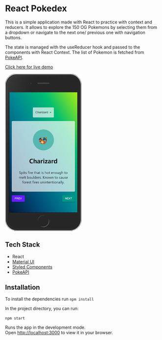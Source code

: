 # React Pokedex

This is a simple application made with React to practice with context and reducers.
It allows to explore the 150 OG Pokemons by selecting them from a dropdown or navigate to the next one/ previous one with navigation buttons.

The state is managed with the useReducer hook and passed to the components with React Context.
The list of Pokemon is fetched from [PokeAPI](https://pokeapi.co/).

[Click here for live demo](https://michiyoyo.github.io/react-pokedex/)

<img src="https://github.com/MichiyoYo/react-pokedex/blob/main/demo/pokedex.png" width="250">

## Tech Stack

- React
- [Material UI](https://mui.com/)
- [Styled Components](https://styled-components.com/)
- [PokeAPI](https://pokeapi.co/)

## Installation

To install the dependencies run
`npm install`

In the project directory, you can run:

`npm start`

Runs the app in the development mode.\
Open [http://localhost:3000](http://localhost:3000) to view it in your browser.
